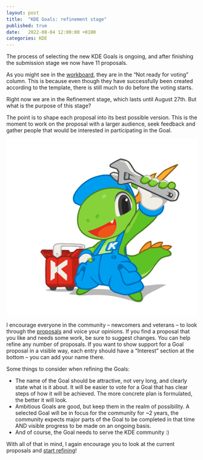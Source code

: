 ```yaml
---
layout: post
title:  "KDE Goals: refinement stage"
published: true
date:   2022-08-04 12:00:00 +0100
categories: KDE
---
```


The process of selecting the new KDE Goals is ongoing, and after finishing the
submission stage we now have 11 proposals.

As you might see in the [workboard](https://phabricator.kde.org/project/view/322/), they are in the “Not ready for voting”
column. This is because even though they have successfully been created
according to the template, there is still much to do before the voting starts.

Right now we are in the Refinement stage, which lasts until August 27th. But
what is the purpose of this stage?

The point is to shape each proposal into its best possible version. This is
the moment to work on the proposal with a larger audience, seek feedback and
gather people that would be interested in participating in the Goal.

![Konqi is ready to work on stuff.](/assets/Mascot_konqi-app-utilities.png)

I encourage everyone in the community – newcomers and veterans – to look
through the [proposals](https://phabricator.kde.org/project/view/322/) and voice your opinions. If you find a proposal that you
like and needs some work, be sure to suggest changes. You can help refine any
number of proposals. If you want to show support for a Goal proposal in a
visible way, each entry should have a “Interest” section at the bottom – you
can add your name there.

Some things to consider when refining the Goals:
* The name of the Goal should be attractive, not very long, and clearly state
what is it about.
It will be easier to vote for a Goal that has clear steps of how it will be
achieved. The more concrete plan is formulated, the better it will look.
* Ambitious Goals are good, but keep them in the realm of possibility. A
selected Goal will be in focus for the community for ~2 years, the community
expects major parts of the Goal to be completed in that time AND visible
progress to be made on an ongoing basis.
* And of course, the Goal needs to serve the KDE community :)

With all of that in mind, I again encourage you to look at the current
proposals and [start refining](https://phabricator.kde.org/project/view/322/)!
